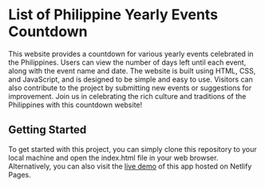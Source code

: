 # List of Philippine Yearly Events Countdown

This website provides a countdown for various yearly events celebrated in the Philippines. Users can view the number of days left until each event, along with the event name and date. The website is built using HTML, CSS, and JavaScript, and is designed to be simple and easy to use. Visitors can also contribute to the project by submitting new events or suggestions for improvement. Join us in celebrating the rich culture and traditions of the Philippines with this countdown website!

## Getting Started

To get started with this project, you can simply clone this repository to your local machine and open the index.html file in your web browser. Alternatively, you can also visit the [live demo](https://ph-yearly-events.netlify.app/) of this app hosted on Netlify Pages.
